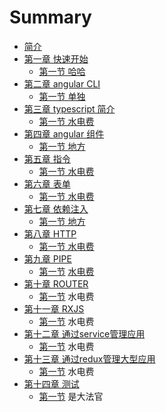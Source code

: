 # Summary

* [简介](README.md)
* [第一章 快速开始](chapter1.md)
  * [第一节 哈哈](chapter1/shao-7b49b7.md)
* [第二章 angular CLI](di-er-zhang.md)
  * [第一节 单独](di-er-zhang/df.md)
* [第三章 typescript 简介](di-san-zhang.md)
  * [第一节 水电费](https://www.gitbook.com/book/chimywang/angular-5/edit#)
* [第四章 angular 组件  ](di-si-zhang-angular-zu-jian.md)
  * [第一节  地方](https://www.gitbook.com/book/chimywang/angular-5/edit#)
* [第五章 指令](di-wu-zhang-zhi-ling.md)
  * [第一节 水电费](https://www.gitbook.com/book/chimywang/angular-5/edit#)
* [第六章 表单](di-liu-zhang-biao-dan.md)
  * [第一节  水电费](https://www.gitbook.com/book/chimywang/angular-5/edit#)
* [第七章 依赖注入](di-qi-zhang-yi-lai-zhu-ru.md)
  * [第一节 地方](https://www.gitbook.com/book/chimywang/angular-5/edit#)
* [第八章 HTTP](di-ba-zhang-http.md)
  * [第一节 水电费](https://www.gitbook.com/book/chimywang/angular-5/edit#)
* [第九章 PIPE](di-jiu-zhang-pipe.md)
  * [第一节](https://www.gitbook.com/book/chimywang/angular-5/edit#) [水电费](https://www.gitbook.com/book/chimywang/angular-5/edit#)
* [第十章 ROUTER](di-shi-zhang-router.md)
  * [第一节](https://www.gitbook.com/book/chimywang/angular-5/edit#) 水电费
* [第十一章 RXJS](di-shi-yi-zhang-rxjs.md)
  * [第一节](https://www.gitbook.com/book/chimywang/angular-5/edit#) 水电费
* [第十二章 通过service管理应用](di-shi-er-zhang-tong-guo-service-guan-li-ying-yong.md)
  * [第一节](https://www.gitbook.com/book/chimywang/angular-5/edit#)  水电费
* [第十三章 通过redux管理大型应用](di-shi-san-zhang-tong-guo-redux-guan-li-da-xing-ying-yong.md)
  * [第一节](https://www.gitbook.com/book/chimywang/angular-5/edit#) 水电费
* [第十四章 测试](di-shi-si-zhang-ce-shi.md)
  * [第一节](https://www.gitbook.com/book/chimywang/angular-5/edit#) 是大法官



